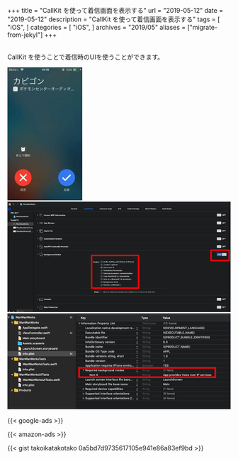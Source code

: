 +++
title = "CallKit を使って着信画面を表示する"
url = "2019-05-12"
date = "2019-05-12"
description = "CallKit を使って着信画面を表示する"
tags = [
    "iOS",
]
categories = [
    "iOS",
]
archives = "2019/05"
aliases = ["migrate-from-jekyl"]
+++

<br>
CallKit を使うことで着信時のUIを使うことができます。

![alt](1.jpg)
![alt](2.png)
![alt](3.png)

<!-- Google Ads -->
{{< google-ads >}}

<!-- Amazon Ads -->
{{< amazon-ads >}}

{{< gist takoikatakotako 0a5bd7d9735617105e941e86a83ef9bd >}}
